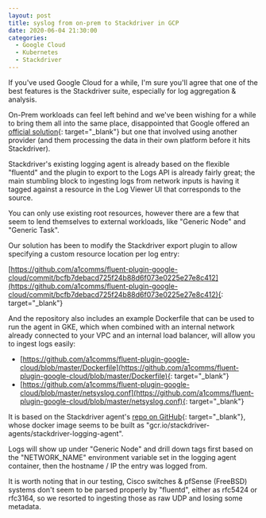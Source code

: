 ```yaml
---
layout: post
title: syslog from on-prem to Stackdriver in GCP
date: 2020-06-04 21:30:00
categories:
  - Google Cloud
  - Kubernetes
  - Stackdriver
---
```


If you've used Google Cloud for a while, I'm sure you'll agree that one of the best features is the Stackdriver suite, especially for log aggregation & analysis.

On-Prem workloads can feel left behind and we've been wishing for a while to bring them all into the same place, disappointed that Google offered an [official solution](https://cloud.google.com/solutions/logging-on-premises-resources-with-blue-medora){: target="_blank"} but one that involved using another provider (and them processing the data in their own platform before it hits Stackdriver).

Stackdriver's existing logging agent is already based on the flexible "fluentd" and the plugin to export to the Logs API is already fairly great; the main stumbling block to ingesting logs from network inputs is having it tagged against a resource in the Log Viewer UI that corresponds to the source.

You can only use existing root resources, however there are a few that seem to lend themselves to external workloads, like "Generic Node" and "Generic Task".

Our solution has been to modify the Stackdriver export plugin to allow specifying a custom resource location per log entry:

[https://github.com/a1comms/fluent-plugin-google-cloud/commit/bcfb7debacd725f24b88d6f073e0225e27e8c412](https://github.com/a1comms/fluent-plugin-google-cloud/commit/bcfb7debacd725f24b88d6f073e0225e27e8c412){: target="_blank"}

And the repository also includes an example Dockerfile that can be used to run the agent in GKE, which when combined with an internal network already connected to your VPC and an internal load balancer, will allow you to ingest logs easily:

* [https://github.com/a1comms/fluent-plugin-google-cloud/blob/master/Dockerfile](https://github.com/a1comms/fluent-plugin-google-cloud/blob/master/Dockerfile){: target="_blank"}
* [https://github.com/a1comms/fluent-plugin-google-cloud/blob/master/netsyslog.conf](https://github.com/a1comms/fluent-plugin-google-cloud/blob/master/netsyslog.conf){: target="_blank"}

It is based on the Stackdriver agent's [repo on GitHub](https://github.com/GoogleCloudPlatform/google-fluentd/tree/master/docker){: target="_blank"}, whose docker image seems to be built as "gcr.io/stackdriver-agents/stackdriver-logging-agent".

Logs will show up under "Generic Node" and drill down tags first based on the "NETWORK\_NAME" environment variable set in the logging agent container, then the hostname / IP the entry was logged from.

It is worth noting that in our testing, Cisco switches & pfSense (FreeBSD) systems don't seem to be parsed properly by "fluentd", either as rfc5424 or rfc3164, so we resorted to ingesting those as raw UDP and losing some metadata.